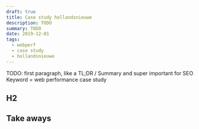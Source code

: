 ```yaml
---
draft: true
title: Case study hollandsnieuwe
description: TODO
summary: TODO
date: 2019-12-01
tags:
  - webperf
  - case study
  - hollandsnieuwe
---
```


TODO: first paragraph, like a TL;DR / Summary and super important for SEO
Keyword = web performance case study


## H2


## Take aways

